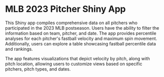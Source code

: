 # MLB 2023 Pitcher Shiny App
This Shiny app compiles comprehensive data on all pitchers who participated in the 2023 MLB postseason. Users have the ability to filter the information based on team, pitcher, and date. The app provides percentile analyses for each pitcher's fastball velocity and maximum spin movement. Additionally, users can explore a table showcasing fastball percentile data and rankings.

The app features visualizations that depict velocity by pitch, along with pitch location, allowing users to customize views based on specific pitchers, pitch types, and dates.
